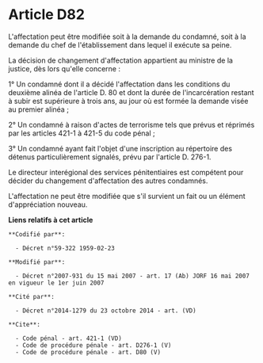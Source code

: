 # Article D82

L'affectation peut être modifiée soit à la demande du condamné, soit à la demande du chef de l'établissement dans lequel il
exécute sa peine. 

La décision de changement d'affectation appartient au ministre de la justice, dès lors qu'elle concerne : 

1° Un condamné dont il a décidé l'affectation dans les conditions du deuxième alinéa de l'article D. 80 et dont la durée de
l'incarcération restant à subir est supérieure à trois ans, au jour où est formée la demande visée au premier alinéa ; 

2° Un condamné à raison d'actes de terrorisme tels que prévus et réprimés par les articles 421-1 à 421-5 du code pénal ; 

3° Un condamné ayant fait l'objet d'une inscription au répertoire des détenus particulièrement signalés, prévu par l'article
D. 276-1. 

Le directeur interégional des services pénitentiaires est compétent pour décider du changement d'affectation des autres
condamnés. 

L'affectation ne peut être modifiée que s'il survient un fait ou un élément d'appréciation nouveau.

**Liens relatifs à cet article**

	**Codifié par**:

	  - Décret n°59-322 1959-02-23

	**Modifié par**:

	  - Décret n°2007-931 du 15 mai 2007 - art. 17 (Ab) JORF 16 mai 2007 en vigueur le 1er juin 2007

	**Cité par**:

	  - Décret n°2014-1279 du 23 octobre 2014 - art. (VD)

	**Cite**:

	  - Code pénal - art. 421-1 (VD)
	  - Code de procédure pénale - art. D276-1 (V)
	  - Code de procédure pénale - art. D80 (V)
